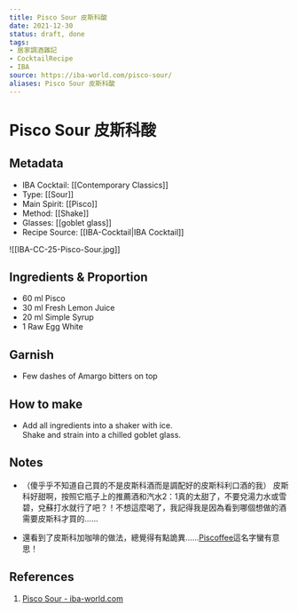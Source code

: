 ```yaml
---
title: Pisco Sour 皮斯科酸
date: 2021-12-30
status: draft, done
tags: 
- 居家調酒雜記
- CocktailRecipe
- IBA
source: https://iba-world.com/pisco-sour/
aliases: Pisco Sour 皮斯科酸
---
```

# Pisco Sour 皮斯科酸

## Metadata
- IBA Cocktail: [[Contemporary Classics]]
- Type: [[Sour]]
- Main Spirit: [[Pisco]]
- Method: [[Shake]]
- Glasses: [[goblet glass]]
- Recipe Source: [[IBA-Cocktail|IBA Cocktail]]

![[IBA-CC-25-Pisco-Sour.jpg]]

## Ingredients & Proportion
- 60 ml Pisco  
- 30 ml Fresh Lemon Juice  
- 20 ml Simple Syrup  
- 1 Raw Egg White

## Garnish
- Few dashes of Amargo bitters on top

## How to make
- Add all ingredients into a shaker with ice.  
Shake and strain into a chilled goblet glass.

## Notes
- （傻乎乎不知道自己買的不是皮斯科酒而是調配好的皮斯科利口酒的我）
皮斯科好甜啊，按照它瓶子上的推薦酒和汽水2：1真的太甜了，不要兌湯力水或雪碧，兌蘇打水就行了吧？！不想這麼喝了，我記得我是因為看到哪個想做的酒需要皮斯科才買的……  

- 還看到了皮斯科加咖啡的做法，總覺得有點詭異……[Piscoffee](https://en.wikipedia.org/wiki/Piscoffee)這名字蠻有意思！

## References
1. [Pisco Sour - iba-world.com](https://iba-world.com/pisco-sour/)